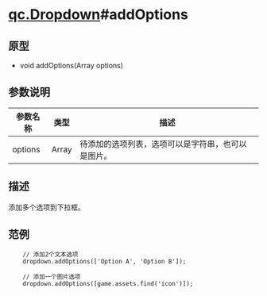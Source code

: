 # [qc.Dropdown](CDropdown.md)#addOptions

## 原型
* void addOptions(Array options)

## 参数说明
| 参数名称 | 类型 | 描述 |
| --------- | --------- | --------- |
| options | Array |  待添加的选项列表，选项可以是字符串，也可以是图片。 |

## 描述
添加多个选项到下拉框。

## 范例
````
	// 添加2个文本选项
    dropdown.addOptions(['Option A', 'Option B']);

    // 添加一个图片选项
    dropdown.addOptions([game.assets.find('icon')]);
````
